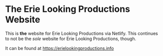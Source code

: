 # The Erie Looking Productions Website

This is **the** website for Erie Looking Productions via Netlify.  This continues to not be the *sole* website for Erie Looking Productions, though.

It can be found at <https://erielookingproductions.info>

